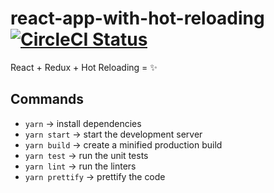 # react-app-with-hot-reloading [![CircleCI Status]][CircleCI]
React + Redux + Hot Reloading = :sparkles:

## Commands
* `yarn` → install dependencies
* `yarn start` → start the development server
* `yarn build` → create a minified production build
* `yarn test` → run the unit tests
* `yarn lint` → run the linters
* `yarn prettify` → prettify the code

[CircleCI Status]: https://circleci.com/gh/jackwilsdon/react-app-with-hot-reloading/tree/circleci.svg?style=svg
[CircleCI]: https://circleci.com/gh/jackwilsdon/react-app-with-hot-reloading/tree/circleci
